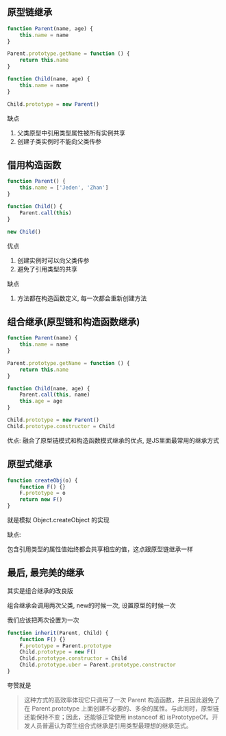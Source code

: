 ## 原型链继承

```js
function Parent(name, age) {
    this.name = name
}

Parent.prototype.getName = function () {
    return this.name
}

function Child(name, age) {
    this.name = name
}

Child.prototype = new Parent()
```

缺点

1. 父类原型中引用类型属性被所有实例共享
2. 创建子类实例时不能向父类传参

## 借用构造函数

```js
function Parent() {
    this.name = ['Jeden', 'Zhan']
}

function Child() {
    Parent.call(this)
}

new Child()
```

优点

1. 创建实例时可以向父类传参
2. 避免了引用类型的共享

缺点

1. 方法都在构造函数定义, 每一次都会重新创建方法

## 组合继承(原型链和构造函数继承)

```js
function Parent(name) {
    this.name = name
}

Parent.prototype.getName = function () {
    return this.name
}

function Child(name, age) {
    Parent.call(this, name)
    this.age = age
}

Child.prototype = new Parent()
Child.prototype.constructor = Child
```

优点: 融合了原型链模式和构造函数模式继承的优点, 是JS里面最常用的继承方式

## 原型式继承

```js
function createObj(o) {
    function F() {}
    F.prototype = o
    return new F()
}
```

就是模拟 Object.createObject 的实现

缺点:

包含引用类型的属性值始终都会共享相应的值，这点跟原型链继承一样



## 最后, 最完美的继承

其实是组合继承的改良版

组合继承会调用两次父类, new的时候一次, 设置原型的时候一次

我们应该把两次设置为一次

```js
function inherit(Parent, Child) {
    function F() {}
    F.prototype = Parent.prototype
    Child.prototype = new F()
    Child.prototype.constructor = Child
    Child.prototype.uber = Parent.prototype.constructor
}
```

夸赞就是

> 这种方式的高效率体现它只调用了一次 Parent 构造函数，并且因此避免了在 Parent.prototype 上面创建不必要的、多余的属性。与此同时，原型链还能保持不变；因此，还能够正常使用 instanceof 和 isPrototypeOf。开发人员普遍认为寄生组合式继承是引用类型最理想的继承范式。

